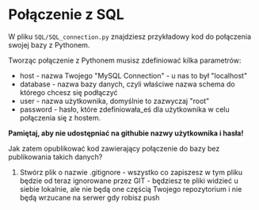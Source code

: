 # Połączenie z SQL

W pliku ``SQL/SQL_connection.py`` znajdziesz przykładowy kod do połączenia swojej bazy z Pythonem. 

Tworząc połączenie z Pythonem musisz zdefiniować kilka parametrów:
- host - nazwa Twojego "MySQL Connection" - u nas to był "localhost"
- database - nazwa bazy danych, czyli właściwe nazwa schema do którego chcesz się podłączyć
- user - nazwa użytkownika, domyślnie to zazwyczaj "root"
- password - hasło, które zdefiniowała_eś dla użytkownika w celu połączenia się z hostem.


**Pamiętaj, aby nie udostępniać na githubie nazwy użytkownika i hasła!**

Jak zatem opublikować kod zawierający połączenie do bazy bez publikowania takich danych? 
1. Stwórz plik o nazwie .gitignore - wszystko co zapiszesz w tym pliku będzie od teraz ignorowane przez 
   GIT - będziesz te pliki widzieć u siebie lokalnie, ale nie będą one częścią Twojego repozytorium i 
   nie będą wrzucane na serwer gdy robisz push